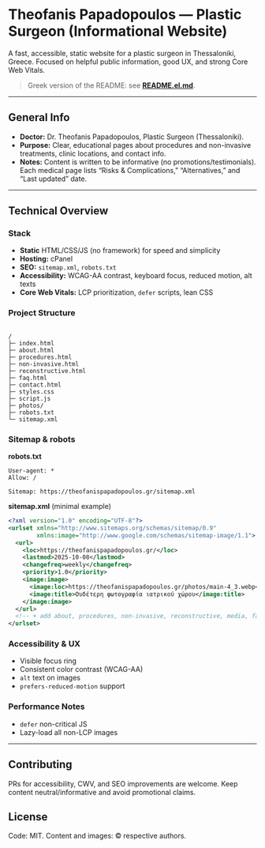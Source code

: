 # Theofanis Papadopoulos — Plastic Surgeon (Informational Website)

A fast, accessible, static website for a plastic surgeon in Thessaloniki, Greece. Focused on helpful public information, good UX, and strong Core Web Vitals.

> Greek version of the README: see **[README.el.md](./README.el.md)**.

---

## General Info
- **Doctor:** Dr. Theofanis Papadopoulos, Plastic Surgeon (Thessaloniki).
- **Purpose:** Clear, educational pages about procedures and non-invasive treatments, clinic locations, and contact info.
- **Notes:** Content is written to be informative (no promotions/testimonials). Each medical page lists “Risks & Complications,” “Alternatives,” and “Last updated” date.

---

## Technical Overview

### Stack
- **Static** HTML/CSS/JS (no framework) for speed and simplicity
- **Hosting:** cPanel
- **SEO:** `sitemap.xml`, `robots.txt`
- **Accessibility:** WCAG-AA contrast, keyboard focus, reduced motion, alt texts
- **Core Web Vitals:** LCP prioritization, `defer` scripts, lean CSS

### Project Structure
```

/
├─ index.html
├─ about.html
├─ procedures.html
├─ non-invasive.html
├─ reconstructive.html
├─ faq.html
├─ contact.html
├─ styles.css
├─ script.js
├─ photos/
├─ robots.txt
└─ sitemap.xml

````

### Sitemap & robots

**robots.txt**

```
User-agent: *
Allow: /

Sitemap: https://theofanispapadopoulos.gr/sitemap.xml
```

**sitemap.xml** (minimal example)

```xml
<?xml version="1.0" encoding="UTF-8"?>
<urlset xmlns="http://www.sitemaps.org/schemas/sitemap/0.9"
        xmlns:image="http://www.google.com/schemas/sitemap-image/1.1">
  <url>
    <loc>https://theofanispapadopoulos.gr/</loc>
    <lastmod>2025-10-08</lastmod>
    <changefreq>weekly</changefreq>
    <priority>1.0</priority>
    <image:image>
      <image:loc>https://theofanispapadopoulos.gr/photos/main-4_3.webp</image:loc>
      <image:title>Ουδέτερη φωτογραφία ιατρικού χώρου</image:title>
    </image:image>
  </url>
  <!-- + add about, procedures, non-invasive, reconstructive, media, faq, contact -->
</urlset>
```

### Accessibility & UX

* Visible focus ring
* Consistent color contrast (WCAG-AA)
* `alt` text on images
* `prefers-reduced-motion` support

### Performance Notes

* `defer` non-critical JS
* Lazy-load all non-LCP images

---

## Contributing

PRs for accessibility, CWV, and SEO improvements are welcome. Keep content neutral/informative and avoid promotional claims.

## License

Code: MIT.
Content and images: © respective authors.
